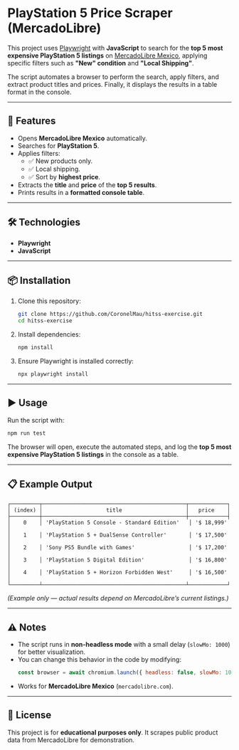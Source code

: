 # PlayStation 5 Price Scraper (MercadoLibre)

This project uses [Playwright](https://playwright.dev/) with **JavaScript** to search for the **top 5 most expensive PlayStation 5 listings** on [MercadoLibre Mexico](https://mercadolibre.com/), applying specific filters such as **"New" condition** and **"Local Shipping"**.

The script automates a browser to perform the search, apply filters, and extract product titles and prices. Finally, it displays the results in a table format in the console.

---

## 🚀 Features

- Opens **MercadoLibre Mexico** automatically.
- Searches for **PlayStation 5**.
- Applies filters:
  - ✅ New products only.
  - ✅ Local shipping.
  - ✅ Sort by **highest price**.
- Extracts the **title** and **price** of the **top 5 results**.
- Prints results in a **formatted console table**.

---

## 🛠️ Technologies

- **Playwright**
- **JavaScript**

---

## 📦 Installation

1. Clone this repository:

   ```bash
   git clone https://github.com/CoronelMau/hitss-exercise.git
   cd hitss-exercise
   ```

2. Install dependencies:

   ```bash
   npm install
   ```

3. Ensure Playwright is installed correctly:
   ```bash
   npx playwright install
   ```

---

## ▶️ Usage

Run the script with:

```bash
npm run test
```

The browser will open, execute the automated steps, and log the **top 5 most expensive PlayStation 5 listings** in the console as a table.

---

## 📋 Example Output

```text
┌─────────┬─────────────────────────────────────────────┬────────────┐
│ (index) │                    title                    │   price    │
├─────────┼─────────────────────────────────────────────┼────────────┤
│    0    │ 'PlayStation 5 Console - Standard Edition'   │ '$ 18,999' │
│    1    │ 'PlayStation 5 + DualSense Controller'       │ '$ 17,500' │
│    2    │ 'Sony PS5 Bundle with Games'                 │ '$ 17,200' │
│    3    │ 'PlayStation 5 Digital Edition'              │ '$ 16,800' │
│    4    │ 'PlayStation 5 + Horizon Forbidden West'     │ '$ 16,500' │
└─────────┴─────────────────────────────────────────────┴────────────┘
```

_(Example only — actual results depend on MercadoLibre’s current listings.)_

---

## ⚠️ Notes

- The script runs in **non-headless mode** with a small delay (`slowMo: 1000`) for better visualization.
- You can change this behavior in the code by modifying:
  ```js
  const browser = await chromium.launch({ headless: false, slowMo: 1000 });
  ```
- Works for **MercadoLibre Mexico** (`mercadolibre.com`).

---

## 📜 License

This project is for **educational purposes only**. It scrapes public product data from MercadoLibre for demonstration.
